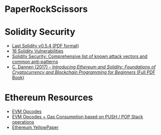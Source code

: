 # PaperRockScissors


# Solidity Security

* [Last Solidity v0.5.4 (PDF format)](https://media.readthedocs.org/pdf/solidity/develop/solidity.pdf)
* [16 Solidity Vulnerabilities](https://hackernoon.com/hackpedia-16-solidity-hacks-vulnerabilities-their-fixes-and-real-world-examples-f3210eba5148)
* [Solidity Security: Comprehensive list of known attack vectors and common anti-patterns](https://blog.sigmaprime.io/solidity-security.html)
* [C. Dannen (2017) - *Introducing Ethereum and Solidity: Foundations of Cryptocurrency
and Blockchain Programming for
Beginners* (Full PDF Book)](https://the-eye.eu/public/Books/qt.vidyagam.es/library/humble-bitcoin-bundle/Introducing%20Ethereum%20and%20Solidity_%20Foud%20Blockchain%20Programming%20for%20Beginners/Introducing%20Ethereum%20and%20Solidity_%20Foundatiin%20Programming%20for%20Beginners%20-%20Chris%20Dannen.pdf)

# Ethereum Resources

* [EVM Opcodes](https://ethervm.io/)
* [EVM Opcodes + Gas Consumption based on PUSH / POP Stack operations](https://github.com/djrtwo/evm-opcode-gas-costs/blob/master/opcode-gas-costs_EIP-150_revision-1e18248_2017-04-12.csv)
* [Ethereum YellowPaper](http://gavwood.com/paper.pdf)
